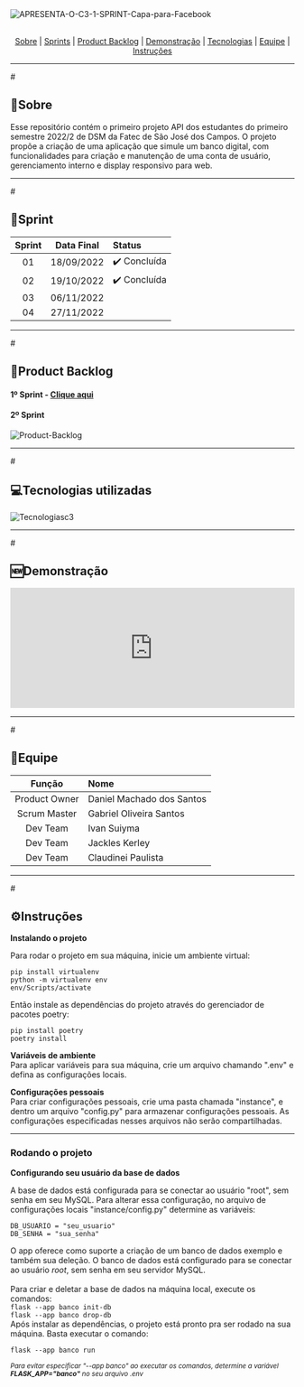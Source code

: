

<div>
    
<!-- ![banner](https://i.ibb.co/QDpNydM/APRESENTA-O-C3-1-SPRINT-Capa-para-Facebook.jpg) -->

<img src="https://i.ibb.co/QDpNydM/APRESENTA-O-C3-1-SPRINT-Capa-para-Facebook.jpg" alt="APRESENTA-O-C3-1-SPRINT-Capa-para-Facebook" border="0" />


</div>
<br id="topo">
<p align="center">
    <a href="#sobre">Sobre</a>  |  
    <a href="#sprints">Sprints</a>  | 
    <a href="#backlogs">Product Backlog</a>  |  
    <a href="#demo">Demonstração</a>  |    
    <a href="#tecnologias">Tecnologias</a>  |  
    <a href="#equipe">Equipe</a> |
    <a href="#instru">Instruções</a>
</p>

----------

#<h2 id='sobre'>:bookmark_tabs:Sobre</h2>
Esse repositório contém o primeiro projeto API dos estudantes do primeiro semestre 2022/2 de DSM da Fatec de São José dos Campos. O projeto propõe a criação de uma aplicação que simule um banco digital, com funcionalidades para criação e manutenção de uma conta de usuário, gerenciamento interno e display responsivo para web.

----------

<!-- ## :date: Sprints -->
#<h2 id='sprints'>:date:Sprint</h2>

| Sprint | Data Final | Status | 
|:--:|:----------:|:----------------|
| 01 | 18/09/2022 | ✔️ Concluída    | 
| 02 | 19/10/2022 | ✔️ Concluída    | 
| 03 | 06/11/2022 |   | 
| 04 | 27/11/2022 |   | 


----------

<!-- ## :open_file_folder:Product Backlog -->
#<h2 id='backlogs'>:open_file_folder:Product Backlog</h2>
<h4>1º Sprint -  <a href="https://i.ibb.co/TgW062T/pb1.png">Clique aqui</a>

<h4>2º Sprint</h4>    
<img src="https://i.ibb.co/M6n9cFr/Product-Backlog.jpg" alt="Product-Backlog" border="0">

----------

#<h2 name='tecnologias'>:computer:Tecnologias utilizadas</h2>

<img src="https://i.ibb.co/pfvD7fv/Tecnologiasc3.jpg" alt="Tecnologiasc3" border="0">

----------

#<h2 id='demo'>:new:Demonstração</h2>

<div style="position: relative; padding-bottom: 42.34375%; height: 0;"><iframe src="https://www.loom.com/embed/40d65d6ff2574e0586003a2e2f3d7e57" frameborder="0" webkitallowfullscreen mozallowfullscreen allowfullscreen style="position: absolute; top: 0; left: 0; width: 100%; height: 100%;"></iframe></div>

----------

#<h2 id='equipe'>:busts_in_silhouette:Equipe</h2>

|    Função     |                  Nome                 |                       
| :-----------: | :------------------------------------ | 
| Product Owner | Daniel Machado dos Santos             |           
| Scrum Master  | Gabriel Oliveira Santos               |  
|   Dev Team    | Ivan Suiyma                           | 
|   Dev Team    | Jackles Kerley                        |   
|   Dev Team    | Claudinei Paulista                    |                     

----------

#<h2 id='instru'>:gear:Instruções</h2>


 **Instalando o projeto**

Para rodar o projeto em sua máquina, inicie um ambiente virtual:
```
pip install virtualenv
python -m virtualenv env
env/Scripts/activate
```
Então instale as dependências do projeto através do gerenciador de pacotes poetry:
```
pip install poetry
poetry install
```

**Variáveis de ambiente** <br>
Para aplicar variáveis para sua máquina, crie um arquivo chamando ".env" e defina as configurações locais. <br>

**Configurações pessoais** <br>
Para criar configurações pessoais, crie uma pasta chamada "instance", e dentro um arquivo "config.py" para armazenar configurações pessoais. As configurações especificadas nesses arquivos não serão compartilhadas.


----------

<h3>Rodando o projeto</h3>

**Configurando seu usuário da base de dados**<br>

A base de dados está configurada para se conectar ao usuário "root", sem senha em seu MySQL.
Para alterar essa configuração, no arquivo de configurações locais "instance/config.py" determine as variáveis:
```
DB_USUARIO = "seu_usuario"
DB_SENHA = "sua_senha"
```
O app oferece como suporte a criação de um banco de dados exemplo e também sua deleção. O banco de dados está configurado para se conectar ao usuário *root*, sem senha em seu servidor MySQL.<br><br>
Para criar e deletar a base de dados na máquina local, execute os comandos:<br>
`flask --app banco init-db`<br>
`flask --app banco drop-db`
<br>
Após instalar as dependências, o projeto está pronto pra ser rodado na sua máquina. Basta executar o comando:
```
flask --app banco run
```

<small>*Para evitar especificar "--app banco" ao executar os comandos, determine a variável **FLASK_APP="banco"** no seu arquivo .env*</small><br><br> 